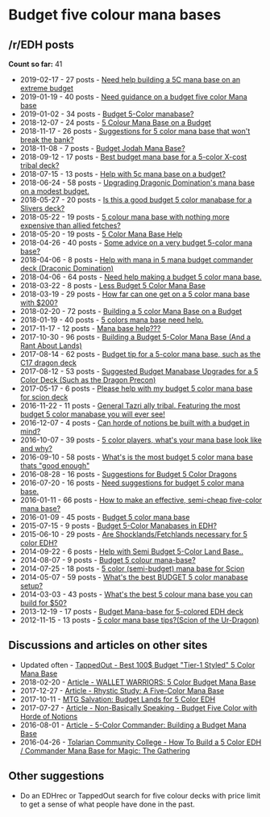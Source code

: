 # Budget five colour mana bases

## /r/EDH posts

**Count so far:** 41

* 2019-02-17 - 27 posts - [Need help building a 5C mana base on an extreme budget](https://www.reddit.com/r/EDH/comments/arorxk/need_help_building_a_5c_mana_base_on_an_extreme/)
* 2019-01-19 - 40 posts - [Need guidance on a budget five color Mana base](https://www.reddit.com/r/EDH/comments/ahq7wz/need_guidance_on_a_budget_five_color_mana_base/)
* 2019-01-02 - 34 posts - [Budget 5-Color manabase?](https://www.reddit.com/r/EDH/comments/abtf7m/budget_5color_manabase/)
* 2018-12-07 - 24 posts - [5 Colour Mana Base on a Budget](https://www.reddit.com/r/EDH/comments/a41djz/5_colour_mana_base_on_a_budget/)
* 2018-11-17 - 26 posts - [Suggestions for 5 color mana base that won't break the bank?](https://www.reddit.com/r/EDH/comments/9xxrfl/suggestions_for_5_color_mana_base_that_wont_break/)
* 2018-11-08 - 7 posts - [Budget Jodah Mana Base?](https://www.reddit.com/r/EDH/comments/9vcafh/budget_jodah_mana_base/)
* 2018-09-12 - 17 posts - [Best budget mana base for a 5-color X-cost tribal deck?](https://www.reddit.com/r/EDH/comments/9fayfd/best_budget_mana_base_for_a_5color_xcost_tribal/)
* 2018-07-15 - 13 posts - [Help with 5c mana base on a budget?](https://www.reddit.com/r/EDH/comments/8yy8xy/help_with_5c_mana_base_on_a_budget/)
* 2018-06-24 - 58 posts - [Upgrading Dragonic Domination's mana base on a modest budget.](https://www.reddit.com/r/EDH/comments/8tjbkp/upgrading_dragonic_dominations_mana_base_on_a/)
* 2018-05-27 - 20 posts - [Is this a good budget 5 color manabase for a Slivers deck?](https://www.reddit.com/r/EDH/comments/8mhkrh/is_this_a_good_budget_5_color_manabase_for_a/)
* 2018-05-22 - 19 posts - [5 colour mana base with nothing more expensive than allied fetches?](https://www.reddit.com/r/EDH/comments/8lcjbj/5_colour_mana_base_with_nothing_more_expensive/)
* 2018-05-20 - 19 posts - [5 Color Mana Base Help](https://www.reddit.com/r/EDH/comments/8ksvsr/5_color_mana_base_help/)
* 2018-04-26 - 40 posts - [Some advice on a very budget 5-color mana base?](https://www.reddit.com/r/EDH/comments/8f3iie/some_advice_on_a_very_budget_5color_mana_base/)
* 2018-04-06 - 8 posts - [Help with mana in 5 mana budget commander deck (Draconic Domination)](https://www.reddit.com/r/EDH/comments/8a56jt/help_with_mana_in_5_mana_budget_commander_deck/)
* 2018-04-06 - 64 posts - [Need help making a budget 5 color mana base.](https://www.reddit.com/r/EDH/comments/8a8gyx/need_help_making_a_budget_5_color_mana_base/)
* 2018-03-22 - 8 posts - [Less Budget 5 Color Mana Base](https://www.reddit.com/r/EDH/comments/86fnlf/less_budget_5_color_mana_base/)
* 2018-03-19 - 29 posts - [How far can one get on a 5 color mana base with $200?](https://www.reddit.com/r/EDH/comments/85gdpp/how_far_can_one_get_on_a_5_color_mana_base_with/)
* 2018-02-20 - 72 posts - [Building a 5 color Mana Base on a Budget](https://www.reddit.com/r/EDH/comments/7yxdde/building_a_5_color_mana_base_on_a_budget/)
* 2018-01-19 - 40 posts - [5 colors mana base need help.](https://www.reddit.com/r/EDH/comments/7rj16a/5_colors_mana_base_need_help/)
* 2017-11-17 - 12 posts - [Mana base help???](https://www.reddit.com/r/EDH/comments/7dinko/mana_base_help/)
* 2017-10-30 - 96 posts - [Building a Budget 5-Color Mana Base (And a Rant About Lands)](https://www.reddit.com/r/EDH/comments/79ktug/building_a_budget_5color_mana_base_and_a_rant/)
* 2017-08-14 - 62 posts - [Budget tip for a 5-color mana base, such as the C17 dragon deck](https://www.reddit.com/r/EDH/comments/6tn6zv/budget_tip_for_a_5color_mana_base_such_as_the_c17/)
* 2017-08-12 - 53 posts - [Suggested Budget Manabase Upgrades for a 5 Color Deck (Such as the Dragon Precon)](https://www.reddit.com/r/EDH/comments/6t5mwv/suggested_budget_manabase_upgrades_for_a_5_color/)
* 2017-05-17 - 6 posts - [Please help with my budget 5 color mana base for scion deck](https://www.reddit.com/r/EDH/comments/6b85aq/please_help_with_my_budget_5_color_mana_base_for/)
* 2016-11-22 - 11 posts - [General Tazri ally tribal. Featuring the most budget 5 color manabase you will ever see!](https://www.reddit.com/r/EDH/comments/5eb6b1/general_tazri_ally_tribal_featuring_the_most/)
* 2016-12-07 - 4 posts - [Can horde of notions be built with a budget in mind?](https://www.reddit.com/r/EDH/comments/5gwxd6/can_horde_of_notions_be_built_with_a_budget_in/)
* 2016-10-07 - 39 posts - [5 color players, what's your mana base look like and why?](https://www.reddit.com/r/EDH/comments/568qsa/5_color_players_whats_your_mana_base_look_like/)
* 2016-09-10 - 58 posts - [What's is the most budget 5 color mana base thats "good enough"](https://www.reddit.com/r/EDH/comments/521mys/whats_is_the_most_budget_5_color_mana_base_thats/)
* 2016-08-28 - 16 posts - [Suggestions for Budget 5 Color Dragons](https://www.reddit.com/r/EDH/comments/4zzdvk/suggestions_for_budget_5_color_dragons/)
* 2016-07-20 - 16 posts - [Need suggestions for budget 5 color mana base.](https://www.reddit.com/r/EDH/comments/4tsacd/need_suggestions_for_budget_5_color_mana_base/)
* 2016-01-11 - 66 posts - [How to make an effective, semi-cheap five-color mana base?](https://www.reddit.com/r/EDH/comments/40hg9o/how_to_make_an_effective_semicheap_fivecolor_mana/)
* 2016-01-09 - 45 posts - [Budget 5 color mana base](https://www.reddit.com/r/EDH/comments/406wpk/budget_5_color_mana_base/)
* 2015-07-15 - 9 posts - [Budget 5-Color Manabases in EDH?](https://www.reddit.com/r/EDH/comments/3dfjr2/budget_5color_manabases_in_edh/)
* 2015-06-10 - 29 posts - [Are Shocklands/Fetchlands necessary for 5 color EDH?](https://www.reddit.com/r/EDH/comments/39ctig/are_shocklandsfetchlands_necessary_for_5_color_edh/)
* 2014-09-22 - 6 posts - [Help with Semi Budget 5-Color Land Base..](https://www.reddit.com/r/EDH/comments/2h3hq7/help_with_semi_budget_5color_land_base/)
* 2014-08-07 - 9 posts - [Budget 5 colour mana-base?](https://www.reddit.com/r/EDH/comments/2cx6g7/budget_5_colour_manabase/)
* 2014-07-25 - 18 posts - [5 color (semi-budget) mana base for Scion](https://www.reddit.com/r/EDH/comments/2boyr2/5_color_semibudget_mana_base_for_scion/)
* 2014-05-07 - 59 posts - [What's the best BUDGET 5 color manabase setup?](https://www.reddit.com/r/EDH/comments/24ze69/whats_the_best_budget_5_color_manabase_setup/)
* 2014-03-03 - 43 posts - [What's the best 5 colour mana base you can build for $50?](https://www.reddit.com/r/EDH/comments/1zewpi/whats_the_best_5_colour_mana_base_you_can_build/)
* 2013-12-19 - 17 posts - [Budget Mana-base for 5-colored EDH deck](https://www.reddit.com/r/EDH/comments/1t8kzk/budget_manabase_for_5colored_edh_deck/)
* 2012-11-15 - 13 posts - [5 color mana base tips?(Scion of the Ur-Dragon)](https://www.reddit.com/r/EDH/comments/138048/5_color_mana_base_tipsscion_of_the_urdragon/)

## Discussions and articles on other sites

* Updated often - [TappedOut - Best 100$ Budget "Tier-1 Styled" 5 Color Mana Base](http://tappedout.net/mtg-decks/under-100-budget-5-color-mana-base-for-edh/)
* 2018-02-20 - [Article - WALLET WARRIORS: 5 Color Budget Mana Base](http://www.flipsidegaming.com/blogs/magic-blog/wallet-warriors-5-color-budget-mana-base)
* 2017-12-27 - [Article - Rhystic Study: A Five-Color Mana Base](http://www.mtgmintcard.com/articles/writers/prophet-of-kruphix/rhystic-study-a-five-color-mana-base)
* 2017-10-11 - [MTG Salvation: Budget Lands for 5 Color EDH](https://www.mtgsalvation.com/forums/the-game/commander-edh/784438-budget-lands-for-5-color-edh)
* 2017-07-27 - [Article - Non-Basically Speaking - Budget Five Color with Horde of Notions](https://articles.edhrec.com/non-basically-speaking-budget-five-color-with-horde-of-notions/)
* 2016-08-01 - [Article - 5-Color Commander: Building a Budget Mana Base](https://www.coolstuffinc.com/a/edgrabianowski-08012016-5-color-commander-building-a-budget-mana-base/)
* 2016-04-26 - [Tolarian Community College - How To Build a 5 Color EDH / Commander Mana Base for Magic: The Gathering](https://www.youtube.com/watch?v=UleH4wxzONA)

## Other suggestions

* Do an EDHrec or TappedOut search for five colour decks with price limit to get a sense of what people have done in the past.